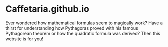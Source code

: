 # Caffetaria.github.io
Ever wondered how mathematical formulas seem to magically work?
Have a thirst for understanding how Pythagoras proved with his famous Pythagorean theorem or how the quadratic formula was derived?
Then this website is for you!
